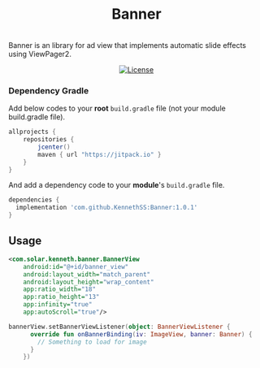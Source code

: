<h1 align="center">Banner</h1></br

<p align="center">
Banner is an library for ad view  that implements automatic slide effects using ViewPager2.
</p>


<p align="center">
  <a href="https://opensource.org/licenses/Apache-2.0"><img alt="License" src="https://img.shields.io/badge/License-Apache%202.0-blue.svg"/></a>
</p>

### Dependency Gradle 
Add below codes to your **root** `build.gradle` file (not your module build.gradle file).
```gradle
allprojects {
    repositories {
        jcenter()
        maven { url "https://jitpack.io" }
    }
}
```

And add a dependency code to your **module**'s `build.gradle` file.
```gradle
dependencies {
  implementation 'com.github.KennethSS:Banner:1.0.1'
}
```



## Usage

```xml
<com.solar.kenneth.banner.BannerView
    android:id="@+id/banner_view"
    android:layout_width="match_parent"
    android:layout_height="wrap_content"
    app:ratio_width="18"
    app:ratio_height="13"
    app:infinity="true"
    app:autoScroll="true"/>
```

```kotlin
bannerView.setBannerViewListener(object: BannerViewListener {
      override fun onBannerBinding(iv: ImageView, banner: Banner) {
        // Something to load for image
      }
    })
```
